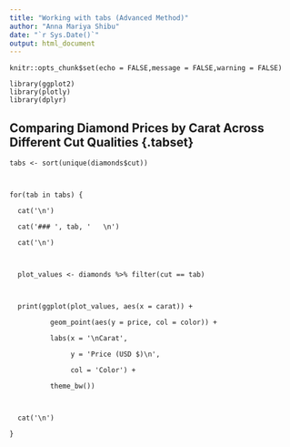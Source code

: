```yaml
---
title: "Working with tabs (Advanced Method)"
author: "Anna Mariya Shibu"
date: "`r Sys.Date()`"
output: html_document
---
```


```{r setup, include=FALSE}
knitr::opts_chunk$set(echo = FALSE,message = FALSE,warning = FALSE)
```

```{r, echo=FALSE}
library(ggplot2)
library(plotly)
library(dplyr)
```

## Comparing Diamond Prices by Carat Across Different Cut Qualities {.tabset} 

```{r, results='asis'}
tabs <- sort(unique(diamonds$cut))



for(tab in tabs) {

  cat('\n')

  cat('### ', tab, '   \n')

  cat('\n')



  plot_values <- diamonds %>% filter(cut == tab)



  print(ggplot(plot_values, aes(x = carat)) +

          geom_point(aes(y = price, col = color)) +

          labs(x = '\nCarat',

               y = 'Price (USD $)\n',

               col = 'Color') +

          theme_bw())



  cat('\n')

}
```
